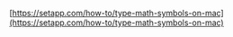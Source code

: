 [https://setapp.com/how-to/type-math-symbols-on-mac](https://setapp.com/how-to/type-math-symbols-on-mac)
